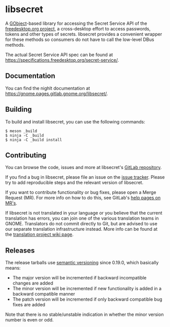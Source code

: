 libsecret
=========

A [GObject]-based library for accessing the Secret Service API of the
[freedesktop.org project], a cross-desktop effort to access passwords, tokens
and other types of secrets. libsecret provides a convenient wrapper for these
methods so consumers do not have to call the low-level DBus methods.

The actual Secret Service API spec can be found at
https://specifications.freedesktop.org/secret-service/.

Documentation
--------

You can find the nighlt documentation at https://gnome.pages.gitlab.gnome.org/libsecret/.

Building
--------

To build and install libsecret, you can use the following commands:

```
$ meson _build
$ ninja -C _build
$ ninja -C _build install
```

Contributing
-------------

You can browse the code, issues and more at libsecret's [GitLab repository].

If you find a bug in libsecret, please file an issue on the [issue tracker].
Please try to add reproducible steps and the relevant version of libsecret.

If you want to contribute functionality or bug fixes, please open a Merge
Request (MR). For more info on how to do this, see GitLab's [help pages on
MR's].

If libsecret is not translated in your language or you believe that the
current translation has errors, you can join one of the various translation
teams in GNOME. Translators do not commit directly to Git, but are advised to
use our separate translation infrastructure instead. More info can be found at
the [translation project wiki page].

Releases
-------------

The release tarballs use [semantic versioning] since 0.19.0, which
basically means:

- The major version will be incremented if backward incompatible changes are added
- The minor version will be incremented if new functionality is added in a backward compatible manner
- The patch version will be incremented if only backward compatible bug fixes are added

Note that there is no stable/unstable indication in whether the minor
version number is even or odd.


[GObject]: https://developer.gnome.org/gobject/stable/
[freedesktop.org project]: https://www.freedesktop.org/
[GitLab repository]: https://gitlab.gnome.org/GNOME/libsecret
[help pages on MR's]: https://docs.gitlab.com/ee/gitlab-basics/add-merge-request.html
[issue tracker]: https://gitlab.gnome.org/GNOME/libsecret/issues
[translation project wiki page]: https://wiki.gnome.org/TranslationProject/
[semantic versioning]: https://semver.org
